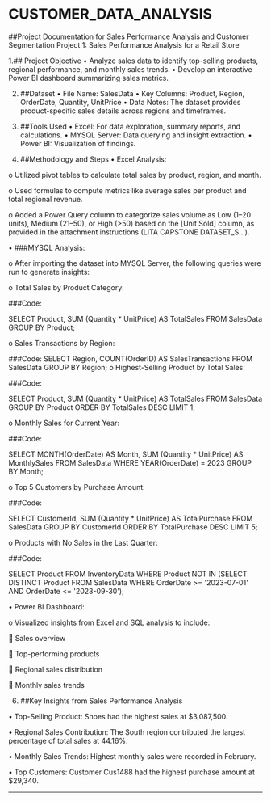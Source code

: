 # CUSTOMER_DATA_ANALYSIS

##Project Documentation for Sales Performance Analysis and Customer Segmentation
Project 1: Sales Performance Analysis for a Retail Store


1.## Project Objective
•	Analyze sales data to identify top-selling products, regional performance, and monthly sales trends.
•	Develop an interactive Power BI dashboard summarizing sales metrics.


2. ##Dataset
•	File Name: SalesData
•	Key Columns: Product, Region, OrderDate, Quantity, UnitPrice
•	Data Notes: The dataset provides product-specific sales details across regions and timeframes.


3. ##Tools Used
•	Excel: For data exploration, summary reports, and calculations.
•	MYSQL Server: Data querying and insight extraction.
•	Power BI: Visualization of findings.


4. ##Methodology and Steps
•	Excel Analysis:

o	Utilized pivot tables to calculate total sales by product, region, and month.

o	Used formulas to compute metrics like average sales per product and total regional revenue.

o	Added a Power Query column to categorize sales volume as Low (1–20 units), Medium (21–50), or High (>50) based on the [Unit Sold] column, as provided in the attachment instructions (LITA CAPSTONE DATASET_S…).


•	###MYSQL Analysis:

o	After importing the dataset into MYSQL Server, the following queries were run to generate insights:

o	Total Sales by Product Category:


###Code:

SELECT Product, SUM (Quantity * UnitPrice) AS TotalSales FROM SalesData GROUP BY Product;

o	Sales Transactions by Region:

###Code:
SELECT Region, COUNT(OrderID) AS SalesTransactions FROM SalesData GROUP BY Region;
o	Highest-Selling Product by Total Sales:

###Code:

SELECT Product, SUM (Quantity * UnitPrice) AS TotalSales FROM SalesData GROUP BY Product ORDER BY TotalSales DESC LIMIT 1;

o	Monthly Sales for Current Year:

###Code:

SELECT MONTH(OrderDate) AS Month, SUM (Quantity * UnitPrice) AS MonthlySales FROM SalesData WHERE YEAR(OrderDate) = 2023 GROUP BY Month;

o	Top 5 Customers by Purchase Amount:

###Code:

SELECT CustomerId, SUM (Quantity * UnitPrice) AS TotalPurchase FROM SalesData GROUP BY CustomerId ORDER BY TotalPurchase DESC LIMIT 5;

o	Products with No Sales in the Last Quarter:

###Code:

SELECT Product FROM InventoryData WHERE Product NOT IN (SELECT DISTINCT Product FROM SalesData WHERE OrderDate >= '2023-07-01' AND OrderDate <= '2023-09-30');

•	Power BI Dashboard:

o	Visualized insights from Excel and SQL analysis to include:

	Sales overview

	Top-performing products

	Regional sales distribution

	Monthly sales trends

6. ##Key Insights from Sales Performance Analysis

•	Top-Selling Product: Shoes had the highest sales at $3,087,500.

•	Regional Sales Contribution: The South region contributed the largest percentage of total sales at 44.16%.

•	Monthly Sales Trends: Highest monthly sales were recorded in February.

•	Top Customers: Customer Cus1488 had the highest purchase amount at $29,340.
________________________________________


